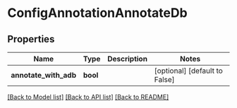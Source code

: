 # ConfigAnnotationAnnotateDb

## Properties
Name | Type | Description | Notes
------------ | ------------- | ------------- | -------------
**annotate_with_adb** | **bool** |  | [optional] [default to False]

[[Back to Model list]](../README.md#documentation-for-models) [[Back to API list]](../README.md#documentation-for-api-endpoints) [[Back to README]](../README.md)

